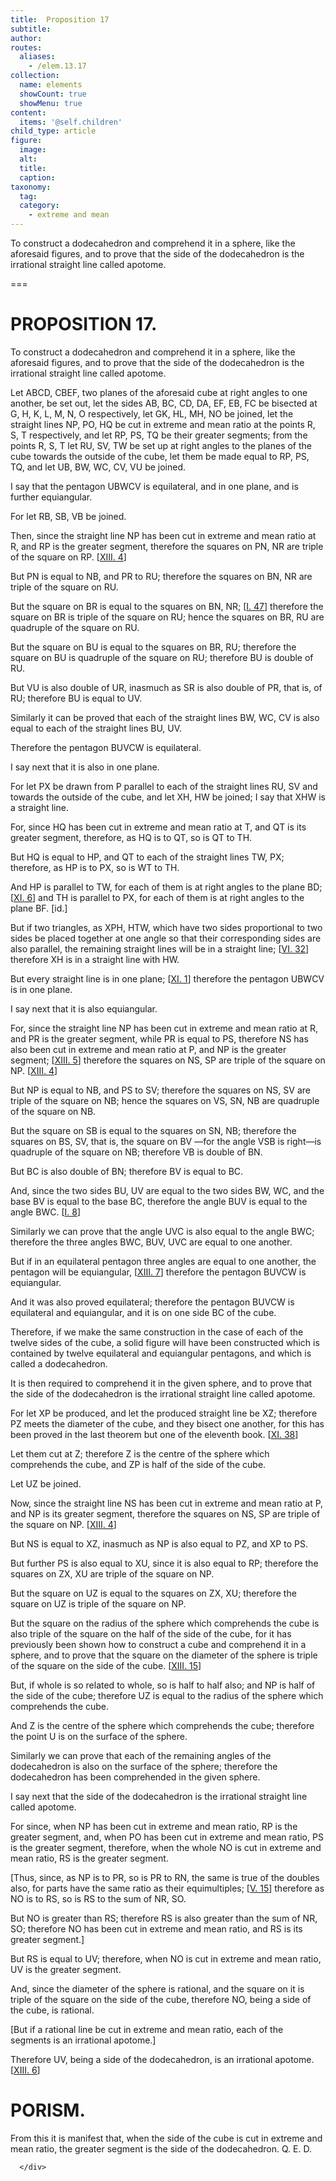 ```yaml
---
title:  Proposition 17
subtitle: 
author:
routes:
  aliases:
    - /elem.13.17
collection:
  name: elements
  showCount: true
  showMenu: true
content:
  items: '@self.children'
child_type: article
figure:
  image:
  alt:
  title:
  caption:
taxonomy:
  tag:
  category:
    - extreme and mean
---
```


<p><hi rend="ital">To construct a dodecahedron and comprehend it in a sphere</hi>, <hi rend="ital">like the aforesaid figures, and to prove that the side of the dodecahedron is the irrational straight line called apotome.</hi>
      </p>

===

<h1>PROPOSITION 17.</h1>
<p><span class="ital">To construct a dodecahedron and comprehend it in a sphere</span>, <span class="ital">like the aforesaid figures, and to prove that the side of the dodecahedron is the irrational straight line called apotome.</span>
      </p>

<p>Let <span class="ital">ABCD</span>, <span class="ital">CBEF</span>, two planes of the aforesaid cube at right angles to one another, be set out, let the sides <span class="ital">AB</span>, <span class="ital">BC</span>, <span class="ital">CD</span>, <span class="ital">DA</span>, <span class="ital">EF</span>, <span class="ital">EB</span>, <span class="ital">FC</span> be bisected at <span class="ital">G</span>, <span class="ital">H</span>, <span class="ital">K</span>, <span class="ital">L</span>, <span class="ital">M</span>, <span class="ital">N</span>, <span class="ital">O</span> respectively, let <span class="ital">GK</span>, <span class="ital">HL</span>, <span class="ital">MH</span>, <span class="ital">NO</span> be joined, let the straight lines <span class="ital">NP</span>, <span class="ital">PO</span>, <span class="ital">HQ</span> be cut in extreme and mean ratio at the points <span class="ital">R</span>, <span class="ital">S</span>, <span class="ital">T</span> respectively, and let <span class="ital">RP</span>, <span class="ital">PS</span>, <span class="ital">TQ</span> be their greater segments; from the points <span class="ital">R</span>, <span class="ital">S</span>, <span class="ital">T</span> let <span class="ital">RU</span>, <span class="ital">SV</span>, <span class="ital">TW</span> be set up at right angles to the planes of the cube towards the outside of the cube, let them be made equal to <span class="ital">RP</span>, <span class="ital">PS</span>, <span class="ital">TQ</span>, and let <span class="ital">UB</span>, <span class="ital">BW</span>, <span class="ital">WC</span>, <span class="ital">CV</span>, <span class="ital">VU</span> be joined. 
      </p>

<p>I say that the pentagon <span class="ital">UBWCV</span> is equilateral, and in one plane, and is further equiangular. </p>

<p>For let <span class="ital">RB</span>, <span class="ital">SB</span>, <span class="ital">VB</span> be joined. <pb n="494"/></p>

<p>Then, since the straight line <span class="ital">NP</span> has been cut in extreme and mean ratio at <span class="ital">R</span>, and <span class="ital">RP</span> is the greater segment, therefore the squares on <span class="ital">PN</span>, <span class="ital">NR</span> are triple of the square on <span class="ital">RP</span>. [<a href="/elem.13.4">XIII. 4</a>] </p>

<p>But <span class="ital">PN</span> is equal to <span class="ital">NB</span>, and <span class="ital">PR</span> to <span class="ital">RU</span>; therefore the squares on <span class="ital">BN</span>, <span class="ital">NR</span> are triple of the square on <span class="ital">RU</span>. </p>

<p>But the square on <span class="ital">BR</span> is equal to the squares on <span class="ital">BN</span>, <span class="ital">NR</span>; [<a href="/elem.1.47">I. 47</a>] therefore the square on <span class="ital">BR</span> is triple of the square on <span class="ital">RU</span>; hence the squares on <span class="ital">BR</span>, <span class="ital">RU</span> are quadruple of the square on <span class="ital">RU</span>. </p>

<p>But the square on <span class="ital">BU</span> is equal to the squares on <span class="ital">BR</span>, <span class="ital">RU</span>; therefore the square on <span class="ital">BU</span> is quadruple of the square on <span class="ital">RU</span>; therefore <span class="ital">BU</span> is double of <span class="ital">RU</span>. </p>

<p>But <span class="ital">VU</span> is also double of <span class="ital">UR</span>, inasmuch as <span class="ital">SR</span> is also double of <span class="ital">PR</span>, that is, of <span class="ital">RU</span>; therefore <span class="ital">BU</span> is equal to <span class="ital">UV</span>. </p>

<p>Similarly it can be proved that each of the straight lines <span class="ital">BW</span>, <span class="ital">WC</span>, <span class="ital">CV</span> is also equal to each of the straight lines <span class="ital">BU</span>, <span class="ital">UV</span>. </p>

<p>Therefore the pentagon <span class="ital">BUVCW</span> is equilateral. </p>

<p>I say next that it is also in one plane. </p>

<p>For let <span class="ital">PX</span> be drawn from <span class="ital">P</span> parallel to each of the straight lines <span class="ital">RU</span>, <span class="ital">SV</span> and towards the outside of the cube, and let <span class="ital">XH</span>, <span class="ital">HW</span> be joined; I say that <span class="ital">XHW</span> is a straight line. </p>

<p>For, since <span class="ital">HQ</span> has been cut in extreme and mean ratio at <span class="ital">T</span>, and <span class="ital">QT</span> is its greater segment, therefore, as <span class="ital">HQ</span> is to <span class="ital">QT</span>, so is <span class="ital">QT</span> to <span class="ital">TH</span>. </p>

<p>But <span class="ital">HQ</span> is equal to <span class="ital">HP</span>, and <span class="ital">QT</span> to each of the straight lines <span class="ital">TW</span>, <span class="ital">PX</span>; therefore, as <span class="ital">HP</span> is to <span class="ital">PX</span>, so is <span class="ital">WT</span> to <span class="ital">TH</span>. </p>

<p>And <span class="ital">HP</span> is parallel to <span class="ital">TW</span>, for each of them is at right angles to the plane <span class="ital">BD</span>; [<a href="/elem.11.6">XI. 6</a>] and <span class="ital">TH</span> is parallel to <span class="ital">PX</span>, for each of them is at right angles to the plane <span class="ital">BF</span>. [<span class="ital">id</span>.] <pb n="495"/></p>

<p>But if two triangles, as <span class="ital">XPH</span>, <span class="ital">HTW</span>, which have two sides proportional to two sides be placed together at one angle so that their corresponding sides are also parallel, the remaining straight lines will be in a straight line; [<a href="/elem.6.32">VI. 32</a>] therefore <span class="ital">XH</span> is in a straight line with <span class="ital">HW</span>. </p>

<p>But every straight line is in one plane; [<a href="/elem.11.1">XI. 1</a>] therefore the pentagon <span class="ital">UBWCV</span> is in one plane. </p>

<p>I say next that it is also equiangular. </p>

<p>For, since the straight line <span class="ital">NP</span> has been cut in extreme and mean ratio at <span class="ital">R</span>, and <span class="ital">PR</span> is the greater segment, while <span class="ital">PR</span> is equal to <span class="ital">PS</span>, therefore <span class="ital">NS</span> has also been cut in extreme and mean ratio at <span class="ital">P</span>, and <span class="ital">NP</span> is the greater segment; [<a href="/elem.13.5">XIII. 5</a>] therefore the squares on <span class="ital">NS</span>, <span class="ital">SP</span> are triple of the square on <span class="ital">NP</span>. [<a href="/elem.13.4">XIII. 4</a>] </p>

<p>But <span class="ital">NP</span> is equal to <span class="ital">NB</span>, and <span class="ital">PS</span> to <span class="ital">SV</span>; therefore the squares on <span class="ital">NS</span>, <span class="ital">SV</span> are triple of the square on <span class="ital">NB</span>; hence the squares on <span class="ital">VS</span>, <span class="ital">SN</span>, <span class="ital">NB</span> are quadruple of the square on <span class="ital">NB</span>. </p>

<p>But the square on <span class="ital">SB</span> is equal to the squares on <span class="ital">SN</span>, <span class="ital">NB</span>; therefore the squares on <span class="ital">BS</span>, <span class="ital">SV</span>, that is, the square on <span class="ital">BV</span> —for the angle <span class="ital">VSB</span> is right—is quadruple of the square on <span class="ital">NB</span>; therefore <span class="ital">VB</span> is double of <span class="ital">BN</span>. </p>

<p>But <span class="ital">BC</span> is also double of <span class="ital">BN</span>; therefore <span class="ital">BV</span> is equal to <span class="ital">BC</span>. </p>

<p>And, since the two sides <span class="ital">BU</span>, <span class="ital">UV</span> are equal to the two sides <span class="ital">BW</span>, <span class="ital">WC</span>, and the base <span class="ital">BV</span> is equal to the base <span class="ital">BC</span>, therefore the angle <span class="ital">BUV</span> is equal to the angle <span class="ital">BWC</span>. [<a href="/elem.1.8">I. 8</a>] </p>

<p>Similarly we can prove that the angle <span class="ital">UVC</span> is also equal to the angle <span class="ital">BWC</span>; therefore the three angles <span class="ital">BWC</span>, <span class="ital">BUV</span>, <span class="ital">UVC</span> are equal to one another. <pb n="496"/></p>

<p>But if in an equilateral pentagon three angles are equal to one another, the pentagon will be equiangular, [<a href="/elem.13.7">XIII. 7</a>] therefore the pentagon <span class="ital">BUVCW</span> is equiangular. </p>

<p>And it was also proved equilateral; therefore the pentagon <span class="ital">BUVCW</span> is equilateral and equiangular, and it is on one side <span class="ital">BC</span> of the cube. </p>

<p>Therefore, if we make the same construction in the case of each of the twelve sides of the cube, a solid figure will have been constructed which is contained by twelve equilateral and equiangular pentagons, and which is called a dodecahedron. </p>

<p>It is then required to comprehend it in the given sphere, and to prove that the side of the dodecahedron is the irrational straight line called apotome. </p>

<p>For let <span class="ital">XP</span> be produced, and let the produced straight line be <span class="ital">XZ</span>; therefore <span class="ital">PZ</span> meets the diameter of the cube, and they bisect one another, for this has been proved in the last theorem but one of the eleventh book. [<a href="/elem.11.38">XI. 38</a>] </p>

<p>Let them cut at <span class="ital">Z</span>; therefore <span class="ital">Z</span> is the centre of the sphere which comprehends the cube, and <span class="ital">ZP</span> is half of the side of the cube. </p>

<p>Let <span class="ital">UZ</span> be joined. </p>

<p>Now, since the straight line <span class="ital">NS</span> has been cut in extreme and mean ratio at <span class="ital">P</span>, and <span class="ital">NP</span> is its greater segment, therefore the squares on <span class="ital">NS</span>, <span class="ital">SP</span> are triple of the square on <span class="ital">NP</span>. [<a href="/elem.13.4">XIII. 4</a>] </p>

<p>But <span class="ital">NS</span> is equal to <span class="ital">XZ</span>, inasmuch as <span class="ital">NP</span> is also equal to <span class="ital">PZ</span>, and <span class="ital">XP</span> to <span class="ital">PS</span>. </p>

<p>But further <span class="ital">PS</span> is also equal to <span class="ital">XU</span>, since it is also equal to <span class="ital">RP</span>; therefore the squares on <span class="ital">ZX</span>, <span class="ital">XU</span> are triple of the square on <span class="ital">NP</span>. </p>

<p>But the square on <span class="ital">UZ</span> is equal to the squares on <span class="ital">ZX</span>, <span class="ital">XU</span>; therefore the square on <span class="ital">UZ</span> is triple of the square on <span class="ital">NP</span>. <pb n="497"/></p>

<p>But the square on the radius of the sphere which comprehends the cube is also triple of the square on the half of the side of the cube, for it has previously been shown how to construct a cube and comprehend it in a sphere, and to prove that the square on the diameter of the sphere is triple of the square on the side of the cube. [<a href="/elem.13.15">XIII. 15</a>] </p>

<p>But, if whole is so related to whole, so is half to half also; and <span class="ital">NP</span> is half of the side of the cube; therefore <span class="ital">UZ</span> is equal to the radius of the sphere which comprehends the cube. </p>

<p>And <span class="ital">Z</span> is the centre of the sphere which comprehends the cube; therefore the point <span class="ital">U</span> is on the surface of the sphere. </p>

<p>Similarly we can prove that each of the remaining angles of the dodecahedron is also on the surface of the sphere; therefore the dodecahedron has been comprehended in the given sphere. </p>

<p>I say next that the side of the dodecahedron is the irrational straight line called apotome. </p>

<p>For since, when <span class="ital">NP</span> has been cut in extreme and mean ratio, <span class="ital">RP</span> is the greater segment, and, when <span class="ital">PO</span> has been cut in extreme and mean ratio, <span class="ital">PS</span> is the greater segment, therefore, when the whole <span class="ital">NO</span> is cut in extreme and mean ratio, <span class="ital">RS</span> is the greater segment. </p>

<p>[Thus, since, as <span class="ital">NP</span> is to <span class="ital">PR</span>, so is <span class="ital">PR</span> to <span class="ital">RN</span>, the same is true of the doubles also, for parts have the same ratio as their equimultiples; [<a href="/elem.5.15">V. 15</a>] therefore as <span class="ital">NO</span> is to <span class="ital">RS</span>, so is <span class="ital">RS</span> to the sum of <span class="ital">NR</span>, <span class="ital">SO</span>. </p>

<p>But <span class="ital">NO</span> is greater than <span class="ital">RS</span>; therefore <span class="ital">RS</span> is also greater than the sum of <span class="ital">NR</span>, <span class="ital">SO</span>; therefore <span class="ital">NO</span> has been cut in extreme and mean ratio, and <span class="ital">RS</span> is its greater segment.] </p>

<p>But <span class="ital">RS</span> is equal to <span class="ital">UV</span>; therefore, when <span class="ital">NO</span> is cut in extreme and mean ratio, <span class="ital">UV</span> is the greater segment. <pb n="498"/></p>

<p>And, since the diameter of the sphere is rational, and the square on it is triple of the square on the side of the cube, therefore <span class="ital">NO</span>, being a side of the cube, is rational. </p>

<p>[But if a rational line be cut in extreme and mean ratio, each of the segments is an irrational apotome.] </p>

<p>Therefore <span class="ital">UV</span>, being a side of the dodecahedron, is an irrational apotome. [<a href="/elem.13.6">XIII. 6</a>] </p>
<div id="elem.13.17.p.1" class="porism">
       <h1>PORISM.</h1>
       
<p>From this it is manifest that, when the side of the cube is cut in extreme and mean ratio, the greater segment is the side of the dodecahedron. Q. E. D.</p>

      </div>
